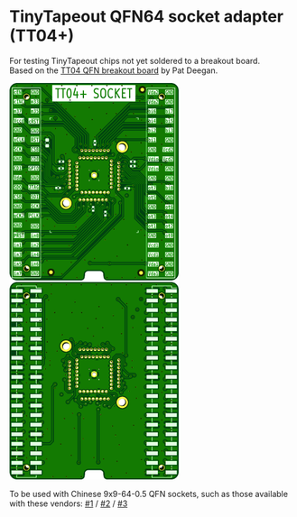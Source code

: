 # TinyTapeout QFN64 socket adapter (TT04+)

For testing TinyTapeout chips not yet soldered to a breakout board.<br />
Based on the [TT04 QFN breakout board](https://github.com/TinyTapeout/breakout-pcb) by Pat Deegan.

<img src="images/front.png" alt="" width="300px" />&emsp;
<img src="images/back.png" alt="" width="300px" />

To be used with Chinese 9x9-64-0.5 QFN sockets, such as those available with these vendors:
[#1](https://www.aliexpress.com/item/1005005700155525.html) /
[#2](https://www.taobao.com/list/item/708110757161.htm) /
[#3](https://www.taobao.com/list/item/736773077075.htm)
